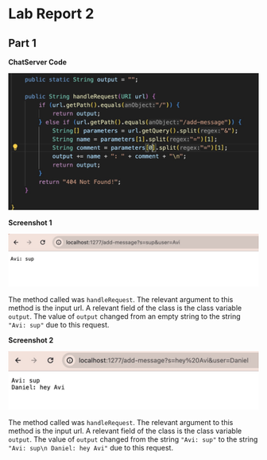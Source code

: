 # Lab Report 2

## Part 1

**ChatServer Code**

![Image](ChatServer.jpg)

**Screenshot 1**

![Image](server1.jpg)

The method called was `handleRequest`. The relevant argument to this method is the input url. A relevant field of the class is the class variable `output`. The value of `output` changed from an empty string to the string `"Avi: sup"` due to this request.

**Screenshot 2**

![Image](server2.jpg)

The method called was `handleRequest`. The relevant argument to this method is the input url. A relevant field of the class is the class variable `output`. The value of `output` changed from the string `"Avi: sup"` to the string `"Avi: sup\n Daniel: hey Avi"` due to this request.


